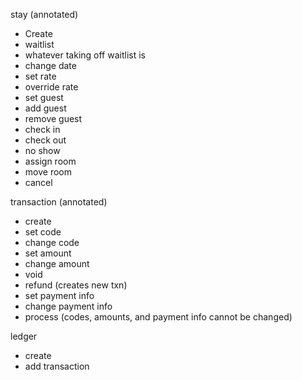 stay (annotated)
* Create
* waitlist
* whatever taking off waitlist is
* change date
* set rate
* override rate
* set guest
* add guest
* remove guest
* check in
* check out
* no show
* assign room
* move room
* cancel

transaction (annotated)
* create
* set code
* change code
* set amount
* change amount
* void
* refund (creates new txn)
* set payment info
* change payment info
* process (codes, amounts, and payment info cannot be changed)

ledger
* create
* add transaction